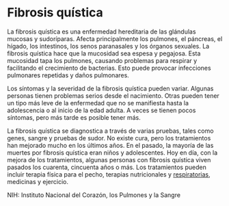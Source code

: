 Fibrosis quística
=================


La fibrosis quística es una enfermedad hereditaria de las glándulas mucosas y sudoríparas. Afecta principalmente los pulmones, el páncreas, el hígado, los intestinos, los senos paranasales y los órganos sexuales. La fibrosis quística hace que la mucosidad sea espesa y pegajosa. Esta mucosidad tapa los pulmones, causando problemas para respirar y facilitando el crecimiento de bacterias. Esto puede provocar infecciones pulmonares repetidas y daños pulmonares. 


Los síntomas y la severidad de la fibrosis quística pueden variar. Algunas personas tienen problemas serios desde el nacimiento. Otras pueden tener un tipo más leve de la enfermedad que no se manifiesta hasta la adolescencia o al inicio de la edad adulta. A veces se tienen pocos síntomas, pero más tarde es posible tener más. 


La fibrosis quística se diagnostica a través de varias pruebas, tales como genes, sangre y pruebas de sudor. No existe cura, pero los tratamientos han mejorado mucho en los últimos años. En el pasado, la mayoría de las muertes por fibrosis quística eran niños y adolescentes. Hoy en día, con la mejora de los tratamientos, algunas personas con fibrosis quística viven pasados los cuarenta, cincuenta años o más. Los tratamientos pueden incluir terapia física para el pecho, terapias nutricionales y [respiratorias](https://medlineplus.gov/spanish/pulmonaryrehabilitation.html), medicinas y ejercicio.


NIH: Instituto Nacional del Corazón, los Pulmones y la Sangre

